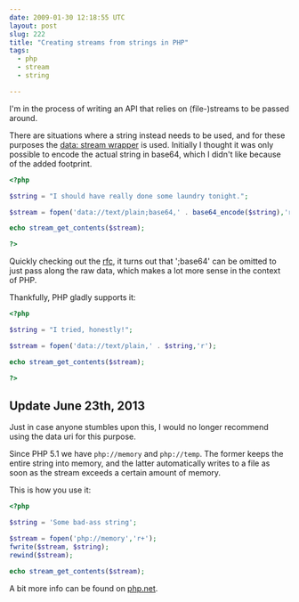 ```yaml
---
date: 2009-01-30 12:18:55 UTC
layout: post
slug: 222
title: "Creating streams from strings in PHP"
tags:
  - php
  - stream
  - string

---
```

I'm in the process of writing an API that relies on (file-)streams to be passed
around.

There are situations where a string instead needs to be used, and for these
purposes the [data: stream wrapper][1] is used. Initially I thought it was only
possible to encode the actual string in base64, which I didn't like because of
the added footprint.

```php
<?php

$string = "I should have really done some laundry tonight.";

$stream = fopen('data://text/plain;base64,' . base64_encode($string),'r');

echo stream_get_contents($stream);

?>
```

Quickly checking out the [rfc][2], it turns out that ';base64' can be omitted
to just pass along the raw data, which makes a lot more sense in the context of
PHP.

<p>Thankfully, PHP gladly supports it:</p>

```php
<?php

$string = "I tried, honestly!";

$stream = fopen('data://text/plain,' . $string,'r');

echo stream_get_contents($stream);

?>
```

Update June 23th, 2013
----------------------

Just in case anyone stumbles upon this, I would no longer recommend using the
data uri for this purpose.

Since PHP 5.1 we have `php://memory` and `php://temp`. The former keeps the
entire string into memory, and the latter automatically writes to a file as
soon as the stream exceeds a certain amount of memory.

This is how you use it:

```php
<?php

$string = 'Some bad-ass string';

$stream = fopen('php://memory','r+');
fwrite($stream, $string);
rewind($stream);

echo stream_get_contents($stream);

```

A bit more info can be found on [php.net][3].

[1]: http://ca2.php.net/manual/en/wrappers.data.php
[2]: http://www.faqs.org/rfcs/rfc2397
[3]: http://www.php.net/manual/en/wrappers.php.php

